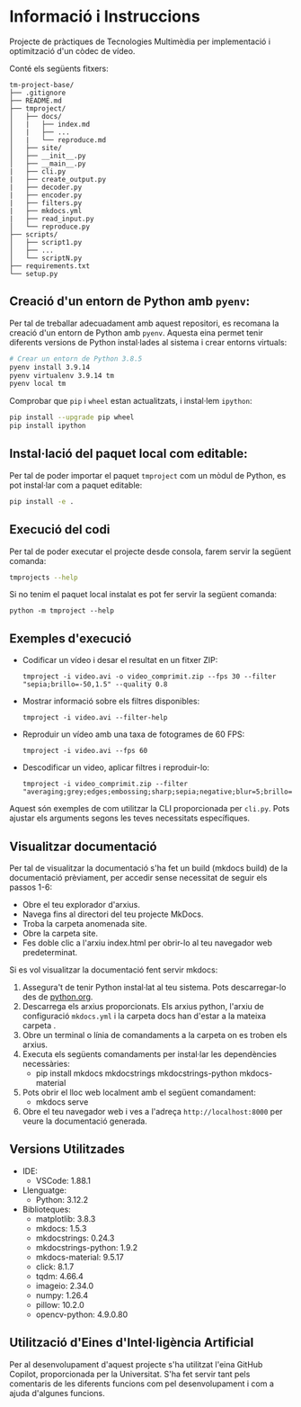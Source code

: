 # Informació i Instruccions

Projecte de pràctiques de Tecnologies Multimèdia per implementació i optimització d'un còdec de vídeo. 

Conté els següents fitxers:

```plaintext
tm-project-base/
├── .gitignore
├── README.md
├── tmproject/
│   ├── docs/
│   |   ├── index.md
│   |   ├── ...
│   |   └── reproduce.md
│   ├── site/
│   ├── __init__.py
│   ├── __main__.py
|   ├── cli.py
|   ├── create_output.py
|   ├── decoder.py
|   ├── encoder.py
|   ├── filters.py
|   ├── mkdocs.yml
|   ├── read_input.py
│   └── reproduce.py
├── scripts/
│   ├── script1.py
│   ├── ...
│   └── scriptN.py
├── requirements.txt
└── setup.py
```

## Creació d'un entorn de Python amb `pyenv`:

Per tal de treballar adecuadament amb aquest repositori, es recomana la creació d'un entorn de Python amb `pyenv`. Aquesta eina permet tenir diferents versions de Python instal·lades al sistema i crear entorns virtuals: 

```bash
# Crear un entorn de Python 3.8.5
pyenv install 3.9.14
pyenv virtualenv 3.9.14 tm
pyenv local tm
```

Comprobar que `pip` i `wheel` estan actualitzats, i instal·lem `ipython`:

```bash
pip install --upgrade pip wheel
pip install ipython
```

## Instal·lació del paquet local com editable: 

Per tal de poder importar el paquet `tmproject` com un mòdul de Python, es pot instal·lar com a paquet editable: 

```bash
pip install -e .
```

## Execució del codi

Per tal de poder executar el projecte desde consola, farem servir la següent comanda:

```bash
tmprojects --help
```

Si no tenim el paquet local instalat es pot fer servir la següent comanda:

```
python -m tmproject --help
```

## Exemples d'execució

- Codificar un vídeo i desar el resultat en un fitxer ZIP:

   ```
   tmproject -i video.avi -o video_comprimit.zip --fps 30 --filter "sepia;brillo=-50,1.5" --quality 0.8
   ```

- Mostrar informació sobre els filtres disponibles:

   ```
   tmproject -i video.avi --filter-help
   ```

- Reproduir un vídeo amb una taxa de fotogrames de 60 FPS:

   ```
   tmproject -i video.avi --fps 60
   ```

- Descodificar un video, aplicar filtres i reproduir-lo:

   ```
   tmproject -i video_comprimit.zip --filter "averaging;grey;edges;embossing;sharp;sepia;negative;blur=5;brillo=-50,1"
   ```

Aquest són exemples de com utilitzar la CLI proporcionada per `cli.py`. Pots ajustar els arguments segons les teves necessitats específiques.

## Visualitzar documentació

Per tal de visualitzar la documentació s'ha fet un build (mkdocs build) de la documentació prèviament, per accedir sense necessitat de seguir els passos 1-6:
- Obre el teu explorador d'arxius.
- Navega fins al directori del teu projecte MkDocs.
- Troba la carpeta anomenada site.
- Obre la carpeta site.
- Fes doble clic a l'arxiu index.html per obrir-lo al teu navegador web predeterminat.

Si es vol visualitzar la documentació fent servir mkdocs:

1. Assegura't de tenir Python instal·lat al teu sistema. Pots descarregar-lo des de [python.org](https://www.python.org/downloads/).
2. Descarrega els arxius proporcionats. Els arxius python, l'arxiu de configuració `mkdocs.yml` i la carpeta docs han d'estar a la mateixa carpeta .
3. Obre un terminal o línia de comandaments a la carpeta on es troben els arxius.
4. Executa els següents comandaments per instal·lar les dependències necessàries:
    - pip install mkdocs mkdocstrings mkdocstrings-python mkdocs-material
5. Pots obrir el lloc web localment amb el següent comandament:
    - mkdocs serve
6. Obre el teu navegador web i ves a l'adreça `http://localhost:8000` per veure la documentació generada.

## Versions Utilitzades

- IDE: 
  - VSCode: 1.88.1
- Llenguatge:
  - Python: 3.12.2
- Biblioteques:
  - matplotlib: 3.8.3
  - mkdocs: 1.5.3
  - mkdocstrings: 0.24.3
  - mkdocstrings-python: 1.9.2
  - mkdocs-material: 9.5.17
  - click: 8.1.7
  - tqdm: 4.66.4
  - imageio: 2.34.0
  - numpy: 1.26.4
  - pillow: 10.2.0
  - opencv-python: 4.9.0.80

## Utilització d'Eines d'Intel·ligència Artificial

Per al desenvolupament d'aquest projecte s'ha utilitzat l'eina GitHub Copilot, proporcionada per la Universitat. S'ha fet servir tant pels comentaris de les diferents funcions com pel desenvolupament i com a ajuda d'algunes funcions.
